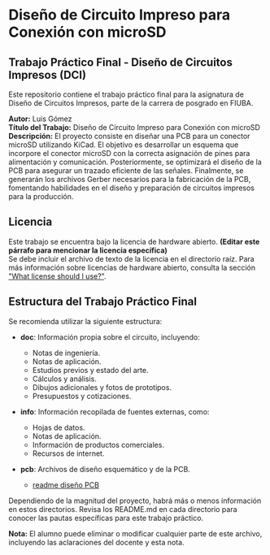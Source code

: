 # Diseño de Circuito Impreso para Conexión con microSD

## Trabajo Práctico Final - Diseño de Circuitos Impresos (DCI)

Este repositorio contiene el trabajo práctico final para la asignatura de Diseño de Circuitos Impresos, parte de la carrera de posgrado en FIUBA.

**Autor:** Luis Gómez  
**Título del Trabajo:** Diseño de Circuito Impreso para Conexión con microSD  
**Descripción:** El proyecto consiste en diseñar una PCB para un conector microSD utilizando KiCad. El objetivo es desarrollar un esquema que incorpore el conector microSD con la correcta asignación de pines para alimentación y comunicación. Posteriormente, se optimizará el diseño de la PCB para asegurar un trazado eficiente de las señales. Finalmente, se generarán los archivos Gerber necesarios para la fabricación de la PCB, fomentando habilidades en el diseño y preparación de circuitos impresos para la producción.

## Licencia

Este trabajo se encuentra bajo la licencia de hardware abierto. **(Editar este párrafo para mencionar la licencia específica)**  
Se debe incluir el archivo de texto de la licencia en el directorio raíz. Para más información sobre licencias de hardware abierto, consulta la sección ["What license should I use?"](https://www.oshwa.org/faq/).

## Estructura del Trabajo Práctico Final

Se recomienda utilizar la siguiente estructura:

* **doc**: Información propia sobre el circuito, incluyendo:
  * Notas de ingeniería.
  * Notas de aplicación.
  * Estudios previos y estado del arte.
  * Cálculos y análisis.
  * Dibujos adicionales y fotos de prototipos.
  * Presupuestos y cotizaciones.

* **info**: Información recopilada de fuentes externas, como:
  * Hojas de datos.
  * Notas de aplicación.
  * Información de productos comerciales.
  * Recursos de internet.

* **pcb**: Archivos de diseño esquemático y de la PCB.
  * [readme diseño PCB](./pcb/README.md)


Dependiendo de la magnitud del proyecto, habrá más o menos información en estos directorios. Revisa los README.md en cada directorio para conocer las pautas específicas para este trabajo práctico.




**Nota:** El alumno puede eliminar o modificar cualquier parte de este archivo, incluyendo las aclaraciones del docente y esta nota.
